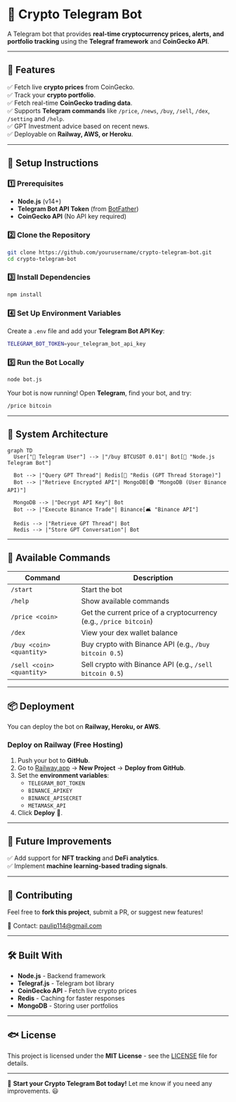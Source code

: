 # 🚀 Crypto Telegram Bot

A Telegram bot that provides **real-time cryptocurrency prices, alerts, and portfolio tracking** using the **Telegraf framework** and **CoinGecko API**.

---

## 📌 Features

✅ Fetch live **crypto prices** from CoinGecko.  
✅ Track your **crypto portfolio**.  
✅ Fetch real-time **CoinGecko trading data**.  
✅ Supports **Telegram commands** like `/price`, `/news`, `/buy`, `/sell`, `/dex`, `/setting` and `/help`.  
✅ GPT Investment advice based on recent news.  
✅ Deployable on **Railway, AWS, or Heroku**.

---

## 🔧 Setup Instructions

### **1️⃣ Prerequisites**

- **Node.js** (v14+)
- **Telegram Bot API Token** (from [BotFather](https://t.me/BotFather))
- **CoinGecko API** (No API key required)

### **2️⃣ Clone the Repository**

```sh
git clone https://github.com/yourusername/crypto-telegram-bot.git
cd crypto-telegram-bot
```

### **3️⃣ Install Dependencies**

```sh
npm install
```

### **4️⃣ Set Up Environment Variables**

Create a `.env` file and add your **Telegram Bot API Key**:

```sh
TELEGRAM_BOT_TOKEN=your_telegram_bot_api_key
```

### **5️⃣ Run the Bot Locally**

```sh
node bot.js
```

Your bot is now running! Open **Telegram**, find your bot, and try:

```sh
/price bitcoin
```

---

## 🐝 System Architecture

```mermaid
graph TD
  User["💬 Telegram User"] --> |"/buy BTCUSDT 0.01"| Bot[🤖 "Node.js Telegram Bot"]

  Bot --> |"Query GPT Thread"| Redis[🔵 "Redis (GPT Thread Storage)"]
  Bot --> |"Retrieve Encrypted API"| MongoDB[🟢 "MongoDB (User Binance API)"]

  MongoDB --> |"Decrypt API Key"| Bot
  Bot --> |"Execute Binance Trade"| Binance[🛋 "Binance API"]

  Redis --> |"Retrieve GPT Thread"| Bot
  Redis --> |"Store GPT Conversation"| Bot
```

---

## 🌟 Available Commands

| Command                   | Description                                                        |
| ------------------------- | ------------------------------------------------------------------ |
| `/start`                  | Start the bot                                                      |
| `/help`                   | Show available commands                                            |
| `/price <coin>`           | Get the current price of a cryptocurrency (e.g., `/price bitcoin`) |
| `/dex`                    | View your dex wallet balance                                       |
| `/buy <coin> <quantity>`  | Buy crypto with Binance API (e.g., `/buy bitcoin 0.5`)             |
| `/sell <coin> <quantity>` | Sell crypto with Binance API (e.g., `/sell bitcoin 0.5`)           |

---

## 📦 Deployment

You can deploy the bot on **Railway, Heroku, or AWS**.

### **Deploy on Railway** (Free Hosting)

1. Push your bot to **GitHub**.
2. Go to [Railway.app](https://railway.app/) → **New Project** → **Deploy from GitHub**.
3. Set the **environment variables**:
   - `TELEGRAM_BOT_TOKEN`
   - `BINANCE_APIKEY`
   - `BINANCE_APISECRET`
   - `METAMASK_API`
4. Click **Deploy** 🚀.

---

## 🎯 Future Improvements

✅ Add support for **NFT tracking** and **DeFi analytics**.  
✅ Implement **machine learning-based trading signals**.

---

## 🤝 Contributing

Feel free to **fork this project**, submit a PR, or suggest new features!

💎 Contact: [paulip114@gmail.com](mailto:paulip114@gmail.com)

---

## 🛠 Built With

- **Node.js** - Backend framework
- **Telegraf.js** - Telegram bot library
- **CoinGecko API** - Fetch live crypto prices
- **Redis** - Caching for faster responses
- **MongoDB** - Storing user portfolios

---

## 🐟 License

This project is licensed under the **MIT License** - see the [LICENSE](LICENSE) file for details.

---

🚀 **Start your Crypto Telegram Bot today!** Let me know if you need any improvements. 😃

